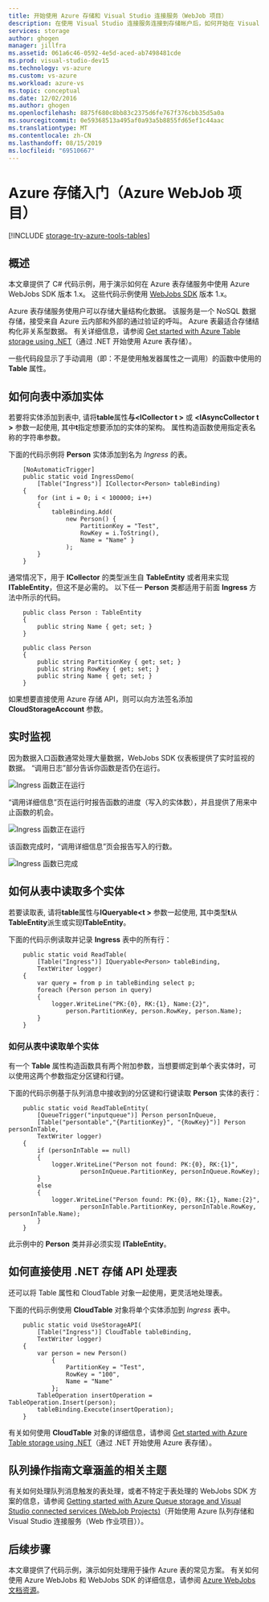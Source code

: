 ```yaml
---
title: 开始使用 Azure 存储和 Visual Studio 连接服务（WebJob 项目）
description: 在使用 Visual Studio 连接服务连接到存储帐户后，如何开始在 Visual Studio 的 Azure WebJobs 项目中使用 Azure 表存储
services: storage
author: ghogen
manager: jillfra
ms.assetid: 061a6c46-0592-4e5d-aced-ab7498481cde
ms.prod: visual-studio-dev15
ms.technology: vs-azure
ms.custom: vs-azure
ms.workload: azure-vs
ms.topic: conceptual
ms.date: 12/02/2016
ms.author: ghogen
ms.openlocfilehash: 8875f680c8bb83c2375d6fe767f376cbb35d5a0a
ms.sourcegitcommit: 0e59368513a495af0a93a5b8855fd65ef1c44aac
ms.translationtype: MT
ms.contentlocale: zh-CN
ms.lasthandoff: 08/15/2019
ms.locfileid: "69510667"
---
```

# <a name="getting-started-with-azure-storage-azure-webjob-projects"></a>Azure 存储入门（Azure WebJob 项目）
[!INCLUDE [storage-try-azure-tools-tables](../../includes/storage-try-azure-tools-tables.md)]

## <a name="overview"></a>概述
本文章提供了 C# 代码示例，用于演示如何在 Azure 表存储服务中使用 Azure WebJobs SDK 版本 1.x。 这些代码示例使用 [WebJobs SDK](https://github.com/Azure/azure-webjobs-sdk/wiki) 版本 1.x。

Azure 表存储服务使用户可以存储大量结构化数据。 该服务是一个 NoSQL 数据存储，接受来自 Azure 云内部和外部的通过验证的呼叫。 Azure 表最适合存储结构化非关系型数据。  有关详细信息，请参阅 [Get started with Azure Table storage using .NET](../cosmos-db/tutorial-develop-table-dotnet.md#create-a-table)（通过 .NET 开始使用 Azure 表存储）。

一些代码段显示了手动调用（即：不是使用触发器属性之一调用）的函数中使用的 **Table** 属性。

## <a name="how-to-add-entities-to-a-table"></a>如何向表中添加实体
若要将实体添加到表中, 请将**table**属性**与\<ICollector t >** 或 **\<IAsyncCollector t >** 参数一起使用, 其中**t**指定想要添加的实体的架构。 属性构造函数使用指定表名称的字符串参数。

下面的代码示例将 **Person** 实体添加到名为 *Ingress* 的表。

        [NoAutomaticTrigger]
        public static void IngressDemo(
            [Table("Ingress")] ICollector<Person> tableBinding)
        {
            for (int i = 0; i < 100000; i++)
            {
                tableBinding.Add(
                    new Person() {
                        PartitionKey = "Test",
                        RowKey = i.ToString(),
                        Name = "Name" }
                    );
            }
        }

通常情况下，用于 **ICollector** 的类型派生自 **TableEntity** 或者用来实现 **ITableEntity**，但这不是必需的。 以下任一 **Person** 类都适用于前面 **Ingress** 方法中所示的代码。

        public class Person : TableEntity
        {
            public string Name { get; set; }
        }

        public class Person
        {
            public string PartitionKey { get; set; }
            public string RowKey { get; set; }
            public string Name { get; set; }
        }

如果想要直接使用 Azure 存储 API，则可以向方法签名添加 **CloudStorageAccount** 参数。

## <a name="real-time-monitoring"></a>实时监视
因为数据入口函数通常处理大量数据，WebJobs SDK 仪表板提供了实时监视的数据。 “调用日志”部分告诉你函数是否仍在运行。

![Ingress 函数正在运行](./media/vs-storage-webjobs-getting-started-tables/ingressrunning.png)

“调用详细信息”页在运行时报告函数的进度（写入的实体数），并且提供了用来中止函数的机会。

![Ingress 函数正在运行](./media/vs-storage-webjobs-getting-started-tables/ingressprogress.png)

该函数完成时，“调用详细信息”页会报告写入的行数。

![Ingress 函数已完成](./media/vs-storage-webjobs-getting-started-tables/ingresssuccess.png)

## <a name="how-to-read-multiple-entities-from-a-table"></a>如何从表中读取多个实体
若要读取表, 请将**table**属性与**IQueryable\<t >** 参数一起使用, 其中类型**t**从**TableEntity**派生或实现**ITableEntity**。

下面的代码示例读取并记录 **Ingress** 表中的所有行：

        public static void ReadTable(
            [Table("Ingress")] IQueryable<Person> tableBinding,
            TextWriter logger)
        {
            var query = from p in tableBinding select p;
            foreach (Person person in query)
            {
                logger.WriteLine("PK:{0}, RK:{1}, Name:{2}",
                    person.PartitionKey, person.RowKey, person.Name);
            }
        }

### <a name="how-to-read-a-single-entity-from-a-table"></a>如何从表中读取单个实体
有一个 **Table** 属性构造函数具有两个附加参数，当想要绑定到单个表实体时，可以使用这两个参数指定分区键和行键。

下面的代码示例基于队列消息中接收到的分区键和行键读取 **Person** 实体的表行：  

        public static void ReadTableEntity(
            [QueueTrigger("inputqueue")] Person personInQueue,
            [Table("persontable","{PartitionKey}", "{RowKey}")] Person personInTable,
            TextWriter logger)
        {
            if (personInTable == null)
            {
                logger.WriteLine("Person not found: PK:{0}, RK:{1}",
                        personInQueue.PartitionKey, personInQueue.RowKey);
            }
            else
            {
                logger.WriteLine("Person found: PK:{0}, RK:{1}, Name:{2}",
                        personInTable.PartitionKey, personInTable.RowKey, personInTable.Name);
            }
        }


此示例中的 **Person** 类并非必须实现 **ITableEntity**。

## <a name="how-to-use-the-net-storage-api-directly-to-work-with-a-table"></a>如何直接使用 .NET 存储 API 处理表
还可以将 Table 属性和 CloudTable 对象一起使用，更灵活地处理表。

下面的代码示例使用 **CloudTable** 对象将单个实体添加到 *Ingress* 表中。

        public static void UseStorageAPI(
            [Table("Ingress")] CloudTable tableBinding,
            TextWriter logger)
        {
            var person = new Person()
                {
                    PartitionKey = "Test",
                    RowKey = "100",
                    Name = "Name"
                };
            TableOperation insertOperation = TableOperation.Insert(person);
            tableBinding.Execute(insertOperation);
        }

有关如何使用 **CloudTable** 对象的详细信息，请参阅 [Get started with Azure Table storage using .NET](../storage/storage-dotnet-how-to-use-tables.md)（通过 .NET 开始使用 Azure 表存储）。

## <a name="related-topics-covered-by-the-queues-how-to-article"></a>队列操作指南文章涵盖的相关主题
有关如何处理队列消息触发的表处理，或者不特定于表处理的 WebJobs SDK 方案的信息，请参阅 [Getting started with Azure Queue storage and Visual Studio connected services (WebJob Projects)](../storage/vs-storage-webjobs-getting-started-queues.md)（开始使用 Azure 队列存储和 Visual Studio 连接服务（Web 作业项目））。

## <a name="next-steps"></a>后续步骤
本文章提供了代码示例，演示如何处理用于操作 Azure 表的常见方案。 有关如何使用 Azure WebJobs 和 WebJobs SDK 的详细信息，请参阅 [Azure WebJobs 文档资源](https://go.microsoft.com/fwlink/?linkid=390226)。

